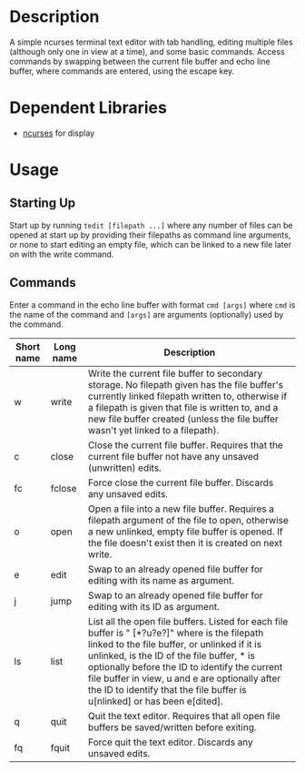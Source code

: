 # Description

A simple ncurses terminal text editor with tab handling, editing multiple files (although only one in view
at a time), and some basic commands. Access commands by swapping between the current file buffer and echo line
buffer, where commands are entered, using the escape key.


# Dependent Libraries

* [ncurses](https://invisible-island.net/ncurses/ncurses.html) for display


# Usage

## Starting Up

Start up by running `tedit [filepath ...]` where any number of files can be opened at start up by
providing their filepaths as command line arguments, or none to start editing an empty file, which can
be linked to a new file later on with the write command.

## Commands

Enter a command in the echo line buffer with format `cmd [args]` where `cmd` is the name of the command
and `[args]` are arguments (optionally) used by the command.

| Short name | Long name | Description |
| --- | --- | --- |
| w | write | Write the current file buffer to secondary storage. No filepath given has the file buffer's currently linked filepath written to, otherwise if a filepath is given that file is written to, and a new file buffer created (unless the file buffer wasn't yet linked to a filepath). |
| c | close | Close the current file buffer. Requires that the current file buffer not have any unsaved (unwritten) edits. |
| fc | fclose | Force close the current file buffer. Discards any unsaved edits. |
| o | open | Open a file into a new file buffer. Requires a filepath argument of the file to open, otherwise a new unlinked, empty file buffer is opened. If the file doesn't exist then it is created on next write. |
| e | edit | Swap to an already opened file buffer for editing with its name as argument. |
| j | jump | Swap to an already opened file buffer for editing with its ID as argument. |
| ls | list | List all the open file buffers. Listed for each file buffer is "<filepath> [\*?<id>u?e?]" where <filepath> is the filepath linked to the file buffer, or unlinked if it is unlinked, <id> is the ID of the file buffer, * is optionally before the ID to identify the current file buffer in view, u and e are optionally after the ID to identify that the file buffer is u[nlinked] or has been e[dited]. |
| q | quit | Quit the text editor. Requires that all open file buffers be saved/written before exiting. |
| fq | fquit | Force quit the text editor. Discards any unsaved edits. |

